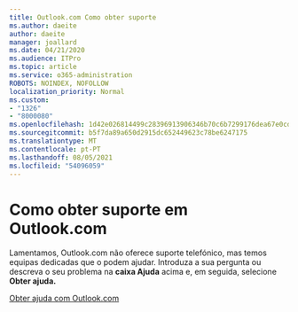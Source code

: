 ```yaml
---
title: Outlook.com Como obter suporte
ms.author: daeite
author: daeite
manager: joallard
ms.date: 04/21/2020
ms.audience: ITPro
ms.topic: article
ms.service: o365-administration
ROBOTS: NOINDEX, NOFOLLOW
localization_priority: Normal
ms.custom:
- "1326"
- "8000080"
ms.openlocfilehash: 1d42e026814499c28396913906346b70c6b7299176dea67e0cd420df73a0cda4
ms.sourcegitcommit: b5f7da89a650d2915dc652449623c78be6247175
ms.translationtype: MT
ms.contentlocale: pt-PT
ms.lasthandoff: 08/05/2021
ms.locfileid: "54096059"
---
```

# <a name="how-to-get-support-in-outlookcom"></a>Como obter suporte em Outlook.com

Lamentamos, Outlook.com não oferece suporte telefónico, mas temos equipas dedicadas que o podem ajudar.
Introduza a sua pergunta ou descreva o seu problema na **caixa Ajuda** acima e, em seguida, selecione **Obter ajuda.**

[Obter ajuda com Outlook.com](https://support.office.com/article/40676ad0-c831-45ac-a023-5be633be798d?wt.mc_id=Office_Outlook_com_Alchemy)

